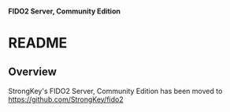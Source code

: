 #### FIDO2 Server, Community Edition 
# README

## Overview
StrongKey's FIDO2 Server, Community Edition has been moved to https://github.com/StrongKey/fido2
